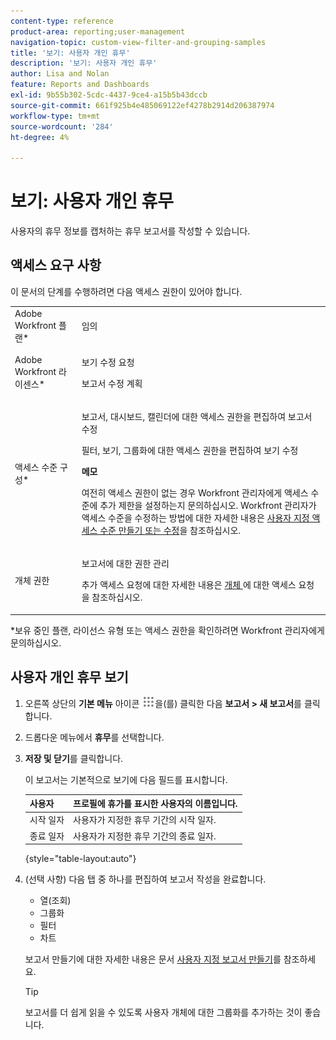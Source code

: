 ```yaml
---
content-type: reference
product-area: reporting;user-management
navigation-topic: custom-view-filter-and-grouping-samples
title: '보기: 사용자 개인 휴무'
description: '보기: 사용자 개인 휴무'
author: Lisa and Nolan
feature: Reports and Dashboards
exl-id: 9b55b302-5cdc-4437-9ce4-a15b5b43dccb
source-git-commit: 661f925b4e485069122ef4278b2914d206387974
workflow-type: tm+mt
source-wordcount: '284'
ht-degree: 4%

---
```


# 보기: 사용자 개인 휴무

<!--
<p data-mc-conditions="QuicksilverOrClassic.Draft mode">(NOTE: consider hiding this article because this is not a custom view anymore.)</p>
-->

사용자의 휴무 정보를 캡처하는 휴무 보고서를 작성할 수 있습니다.

## 액세스 요구 사항

이 문서의 단계를 수행하려면 다음 액세스 권한이 있어야 합니다.

<table style="table-layout:auto"> 
 <col> 
 <col> 
 <tbody> 
  <tr> 
   <td role="rowheader">Adobe Workfront 플랜*</td> 
   <td> <p>임의</p> </td> 
  </tr> 
  <tr> 
   <td role="rowheader">Adobe Workfront 라이센스*</td> 
   <td> <p>보기 수정 요청 </p>
   <p>보고서 수정 계획</p> </td> 
  </tr> 
  <tr> 
   <td role="rowheader">액세스 수준 구성*</td> 
   <td> <p>보고서, 대시보드, 캘린더에 대한 액세스 권한을 편집하여 보고서 수정</p> <p>필터, 보기, 그룹화에 대한 액세스 권한을 편집하여 보기 수정</p> <p><b>메모</b>

여전히 액세스 권한이 없는 경우 Workfront 관리자에게 액세스 수준에 추가 제한을 설정하는지 문의하십시오. Workfront 관리자가 액세스 수준을 수정하는 방법에 대한 자세한 내용은 <a href="../../../administration-and-setup/add-users/configure-and-grant-access/create-modify-access-levels.md" class="MCXref xref">사용자 지정 액세스 수준 만들기 또는 수정</a>을 참조하십시오.</p> </td>
</tr>  
  <tr> 
   <td role="rowheader">개체 권한</td> 
   <td> <p>보고서에 대한 권한 관리</p> <p>추가 액세스 요청에 대한 자세한 내용은 <a href="../../../workfront-basics/grant-and-request-access-to-objects/request-access.md" class="MCXref xref">개체 </a>에 대한 액세스 요청 을 참조하십시오.</p> </td> 
  </tr> 
 </tbody> 
</table>

&#42;보유 중인 플랜, 라이선스 유형 또는 액세스 권한을 확인하려면 Workfront 관리자에게 문의하십시오.

## 사용자 개인 휴무 보기

1. 오른쪽 상단의 **기본 메뉴** 아이콘 ![](assets/main-menu-icon.png)을(를) 클릭한 다음 **보고서 > 새 보고서**&#x200B;를 클릭합니다.

1. 드롭다운 메뉴에서 **휴무**&#x200B;를 선택합니다.
1. **저장 및 닫기**&#x200B;를 클릭합니다.

   이 보고서는 기본적으로 보기에 다음 필드를 표시합니다.

   | 사용자 | 프로필에 휴가를 표시한 사용자의 이름입니다. |
   |---|---|
   | 시작 일자 | 사용자가 지정한 휴무 기간의 시작 일자. |
   | 종료 일자 | 사용자가 지정한 휴무 기간의 종료 일자. |

   {style="table-layout:auto"}

1. (선택 사항) 다음 탭 중 하나를 편집하여 보고서 작성을 완료합니다.

   * 열(조회)
   * 그룹화
   * 필터
   * 차트

   보고서 만들기에 대한 자세한 내용은 문서 [사용자 지정 보고서 만들기](../../../reports-and-dashboards/reports/creating-and-managing-reports/create-custom-report.md)를 참조하세요.

   >[!TIP]
   >
   >보고서를 더 쉽게 읽을 수 있도록 사용자 개체에 대한 그룹화를 추가하는 것이 좋습니다.

<!--
<h2 data-mc-conditions="QuicksilverOrClassic.Draft mode">Add Time Off information to a user report</h2>
-->

<!--
<p data-mc-conditions="QuicksilverOrClassic.Draft mode">(NOTE: old way of doing this, not working anymore)</p>
-->

<!--
<p data-mc-conditions="QuicksilverOrClassic.Draft mode">To add a column to a user view or report to display a list of future days which have been marked for time off by users:</p>
-->

<!--
<p data-mc-conditions="QuicksilverOrClassic.Draft mode"> <img src="assets/time-off-report-350x61.png" alt="time_off_report.png" style="width: 350;height: 61;"> </p>
-->

<!--
   <li value="1" data-mc-conditions="QuicksilverOrClassic.Draft mode">  Click the <strong>Main Menu</strong> icon <img src="assets/main-menu-icon.png"> in the upper-right corner, then click&nbsp;<strong>Reports > New Report.</strong> </li>
   -->

<!--
   <li value="2" data-mc-conditions="QuicksilverOrClassic.Draft mode">From the&nbsp;<strong>New Report</strong> drop-down menu, select&nbsp;<strong>User Report</strong>.</li>
   -->

<!--
   <li value="3" data-mc-conditions="QuicksilverOrClassic.Draft mode">Click <strong>Add Column</strong>.</li>
   -->

<!--
   <li value="4" data-mc-conditions="QuicksilverOrClassic.Draft mode">From the <strong>View</strong> drop-down menu, select <strong>New View</strong>.</li>
   -->

<!--
   <li value="5" data-mc-conditions="QuicksilverOrClassic.Draft mode">Click the header of the new column, then click<strong>Switch to Text Mode</strong>.</li>
   -->

<!--
   <li value="6" data-mc-conditions="QuicksilverOrClassic.Draft mode">Mouse over the text mode area, and click <strong>Click to edit text</strong>.</li>
   -->

<!--
   <li value="7" data-mc-conditions="QuicksilverOrClassic.Draft mode">Remove the text you find in the <strong>Text Mode</strong> box, and replace it with the following code:<br><!--
   <pre data-mc-conditions="QuicksilverOrClassic.Draft mode">displayname=Personal Time Off<br>listdelimiter=<span><br>listmethod=nested(reservedTimes).lists<br>name=Upcoming Time Off<br>stretch=0<br>textmode=true<br>type=iterate<br>valueexpression=IF({startDate}>$$TODAY,CONCAT({startDate}," - ",{endDate}),'')<br>valueformat=HTML<br>width=150</pre>
   </li>
   -->

<!--
   <li value="8" data-mc-conditions="QuicksilverOrClassic.Draft mode"> Click <strong>Save</strong>+<strong>Close</strong>.</li>
   -->
